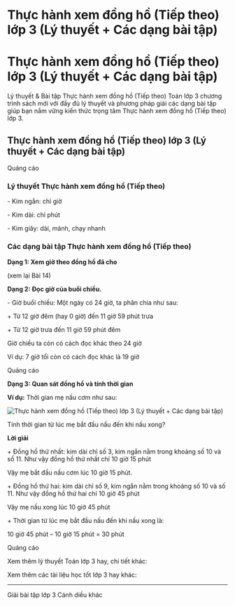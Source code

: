 # Thực hành xem đồng hồ (Tiếp theo) lớp 3 (Lý thuyết + Các dạng bài tập)

# Thực hành xem đồng hồ (Tiếp theo) lớp 3 (Lý thuyết + Các dạng bài tập)

Lý thuyết & Bài tập Thực hành xem đồng hồ (Tiếp theo) Toán lớp 3 chương trình sách mới với đầy đủ lý thuyết và phương pháp giải các dạng bài tập giúp bạn nắm vững kiến thức trọng tâm Thực hành xem đồng hồ (Tiếp theo) lớp 3.

## Thực hành xem đồng hồ (Tiếp theo) lớp 3 (Lý thuyết + Các dạng bài tập)

Quảng cáo

### Lý thuyết Thực hành xem đồng hồ (Tiếp theo)

\- Kim ngắn: chỉ giờ

\- Kim dài: chỉ phút

\- Kim giây: dài, mảnh, chạy nhanh

### Các dạng bài tập Thực hành xem đồng hồ (Tiếp theo)

**Dạng 1: Xem giờ theo đồng hồ đã cho**

(xem lại Bài 14)

**Dạng 2: Đọc giờ của buổi chiều.**

\- Giờ buổi chiều: Một ngày có 24 giờ, ta phân chia như sau:

\+ Từ 12 giờ đêm (hay 0 giờ) đến 11 giờ 59 phút trưa

\+ Từ 12 giờ trưa đến 11 giờ 59 phút đêm

Giờ chiều ta còn có cách đọc khác theo 24 giờ

Ví dụ: 7 giờ tối còn có cách đọc khác là 19 giờ

Quảng cáo

**Dạng 3: Quan sát đồng hồ và tính thời gian**

**Ví dụ:** Thời gian mẹ nấu cơm như sau:

![Thực hành xem đồng hồ \(Tiếp theo\) lớp 3 \(Lý thuyết + Các dạng bài tập\)](https://vietjack.com/toan-3-cd/images/ly-thuyet-thuc-hanh-xem-dong-ho-tiep-theo.PNG)

Tính thời gian từ lúc mẹ bắt đầu nầu đến khi nấu xong?

**Lời giải**

\+ Đồng hồ thứ nhất: kim dài chỉ số 3, kim ngắn nằm trong khoảng số 10 và số 11. Như vậy đồng hồ thứ nhất chỉ 10 giờ 15 phút

Vậy mẹ bắt đầu nấu cơm lúc 10 giờ 15 phút.

\+ Đồng hồ thứ hai: kim dài chỉ số 9, kim ngắn nằm trong khoảng số 10 và số 11. Như vậy đồng hồ thứ hai chỉ 10 giờ 45 phút

Vậy mẹ nấu xong lúc 10 giờ 45 phút

\+ Thời gian từ lúc mẹ bắt đầu nấu đến khi nấu xong là:

10 giờ 45 phút – 10 giờ 15 phút = 30 phút

Quảng cáo

Xem thêm lý thuyết Toán lớp 3 hay, chi tiết khác:

Xem thêm các tài liệu học tốt lớp 3 hay khác:

* * *

Giải bài tập lớp 3 Cánh diều khác
